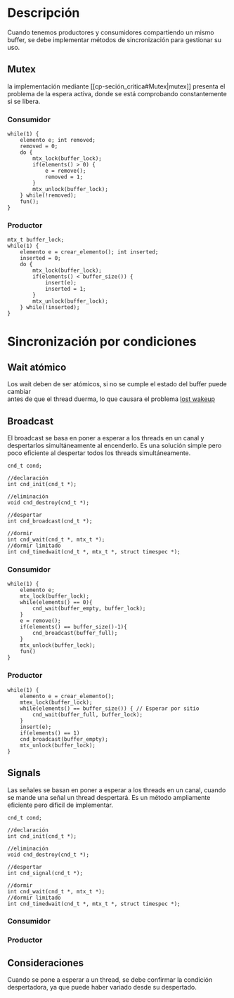 # Descripción
Cuando tenemos productores y consumidores compartiendo un mismo buffer, se debe implementar métodos de sincronización para gestionar su uso.
## Mutex
la implementación mediante [[cp-seción_critica#Mutex|mutex]] presenta el problema de la espera activa, donde se está comprobando constantemente si se libera.
### Consumidor
```
while(1) {  
	elemento e; int removed;  
	removed = 0;  
	do {  
		mtx_lock(buffer_lock);  
		if(elements() > 0) {  
			e = remove();  
			removed = 1;  
		}  
		mtx_unlock(buffer_lock);  
	} while(!removed);  
	fun();
}
```
### Productor
```
mtx_t buffer_lock;
while(1) {
	elemento e = crear_elemento(); int inserted;
	inserted = 0;
	do {
		mtx_lock(buffer_lock);
		if(elements() < buffer_size()) {
			insert(e);
			inserted = 1;
		}
		mtx_unlock(buffer_lock);
	} while(!inserted);
}
```
# Sincronización por condiciones
## Wait atómico
Los wait deben de ser atómicos, si no se cumple el estado del buffer puede cambiar  
antes de que el thread duerma, lo que causara el problema [lost wakeup](https://docs.oracle.com/cd/E19120-01/open.solaris/816-5137/sync-30/index.html)
## Broadcast
El broadcast se basa en poner a esperar a los threads en un canal y despertarlos simultáneamente al encenderlo. Es una solución simple pero poco eficiente al despertar todos los threads simultáneamente.
```
cnd_t cond;

//declaración
int cnd_init(cnd_t *);

//eliminación
void cnd_destroy(cnd_t *);

//despertar
int cnd_broadcast(cnd_t *);

//dormir
int cnd_wait(cnd_t *, mtx_t *);
//dormir limitado
int cnd_timedwait(cnd_t *, mtx_t *, struct timespec *);
```
### Consumidor
```
while(1) {
	elemento e;
	mtx_lock(buffer_lock);
	while(elements() == 0){
		cnd_wait(buffer_empty, buffer_lock);
	}
	e = remove();
	if(elements() == buffer_size()-1){
		cnd_broadcast(buffer_full);
	}
	mtx_unlock(buffer_lock);
	fun()
}
```
### Productor
```
while(1) {  
	elemento e = crear_elemento();  
	mtex_lock(buffer_lock);  
	while(elements() == buffer_size()) { // Esperar por sitio  
		cnd_wait(buffer_full, buffer_lock);  
	}  
	insert(e);  
	if(elements() == 1)  
	cnd_broadcast(buffer_empty);  
	mtx_unlock(buffer_lock);  
}
```
## Signals
Las señales se basan en poner a esperar a los threads en un canal, cuando se mande una señal un thread despertará. Es un método ampliamente eficiente pero difícil de implementar.
```
cnd_t cond;

//declaración
int cnd_init(cnd_t *);

//eliminación
void cnd_destroy(cnd_t *);

//despertar
int cnd_signal(cnd_t *);

//dormir
int cnd_wait(cnd_t *, mtx_t *);
//dormir limitado
int cnd_timedwait(cnd_t *, mtx_t *, struct timespec *);
```
### Consumidor
### Productor
## Consideraciones
Cuando se pone a esperar a un thread, se debe confirmar la condición despertadora, ya que puede haber variado desde su despertado.
